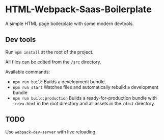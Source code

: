# HTML-Webpack-Saas-Boilerplate

A simple HTML page boilerplate with some modern devtools.

## Dev tools

Run `npm install` at the root of the project.

All files can be edited from the `/src` directory.

Available commands:

* `npm run build` Builds a development bundle.
* `npm run start` Watches files and automatically rebuild a development bundle
* `npm run build:production` Builds a ready-for-production bundle with `index.html` in the root directory and all assets in the `/dist` directory.

## TODO

Use `webpack-dev-server` with live reloading.
